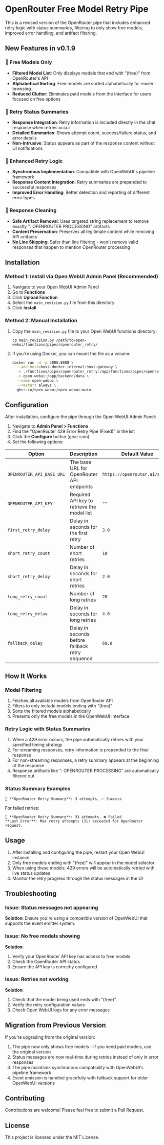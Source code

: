 # OpenRouter Free Model Retry Pipe

This is a revised version of the OpenRouter pipe that includes enhanced retry logic with status summaries, filtering to only show free models, improved error handling, and artifact filtering.

## New Features in v0.1.9

### 🎯 Free Models Only
- **Filtered Model List**: Only displays models that end with "(free)" from OpenRouter's API
- **Alphabetical Sorting**: Free models are sorted alphabetically for easier browsing
- **Reduced Clutter**: Eliminates paid models from the interface for users focused on free options

### 📢 Retry Status Summaries
- **Response Integration**: Retry information is included directly in the chat response when retries occur
- **Detailed Summaries**: Shows attempt count, success/failure status, and error details
- **Non-Intrusive**: Status appears as part of the response content without UI notifications

### 🔧 Enhanced Retry Logic
- **Synchronous Implementation**: Compatible with OpenWebUI's pipeline framework
- **Response Content Integration**: Retry summaries are prepended to successful responses
- **Improved Error Handling**: Better detection and reporting of different error types

### 🧹 Response Cleaning
- **Safe Artifact Removal**: Uses targeted string replacement to remove exactly ": OPENROUTER PROCESSING" artifacts
- **Content Preservation**: Preserves all legitimate content while removing API artifacts
- **No Line Skipping**: Safer than line filtering - won't remove valid responses that happen to mention OpenRouter processing

## Installation

### Method 1: Install via Open WebUI Admin Panel (Recommended)

1. Navigate to your Open WebUI Admin Panel
2. Go to **Functions**
3. Click **Upload Function**
4. Select the `main_revision.py` file from this directory
5. Click **Install**

### Method 2: Manual Installation

1. Copy the `main_revision.py` file to your Open WebUI functions directory:
    ```
    cp main_revision.py /path/to/open-webui/functions/pipes/openrouter_retry/
    ```

2. If you're using Docker, you can mount the file as a volume:
    ```bash
    docker run -d -p 3000:8080 \
      --add-host=host.docker.internal:host-gateway \
      -v ./functions/pipes/openrouter_retry:/app/functions/pipes/openrouter_retry \
      -v open-webui:/app/backend/data \
      --name open-webui \
      --restart always \
      ghcr.io/open-webui/open-webui:main
    ```

## Configuration

After installation, configure the pipe through the Open WebUI Admin Panel:

1. Navigate to **Admin Panel > Functions**
2. Find the "OpenRouter 429 Error Retry Pipe (Fixed)" in the list
3. Click the **Configure** button (gear icon)
4. Set the following options:

| Option | Description | Default Value |
|--------|-------------|---------------|
| `OPENROUTER_API_BASE_URL` | The base URL for OpenRouter API endpoints | `https://openrouter.ai/api/v1` |
| `OPENROUTER_API_KEY` | Required API key to retrieve the model list | `""` |
| `first_retry_delay` | Delay in seconds for the first retry | `3.0` |
| `short_retry_count` | Number of short retries | `10` |
| `short_retry_delay` | Delay in seconds for short retries | `2.0` |
| `long_retry_count` | Number of long retries | `20` |
| `long_retry_delay` | Delay in seconds for long retries | `4.0` |
| `fallback_delay` | Delay in seconds before fallback retry sequence | `60.0` |

## How It Works

### Model Filtering
1. Fetches all available models from OpenRouter API
2. Filters to only include models ending with "(free)"
3. Sorts the filtered models alphabetically
4. Presents only the free models in the OpenWebUI interface

### Retry Logic with Status Summaries
1. When a 429 error occurs, the pipe automatically retries with your specified timing strategy
2. For streaming responses, retry information is prepended to the final response
3. For non-streaming responses, a retry summary appears at the beginning of the response
4. Response artifacts like ": OPENROUTER PROCESSING" are automatically filtered out

### Status Summary Examples
```
🔄 **OpenRouter Retry Summary**: 3 attempts, ✅ Success
```

For failed retries:
```
🔄 **OpenRouter Retry Summary**: 31 attempts, ❌ Failed
**Last Error**: Max retry attempts (31) exceeded for OpenRouter request.
```

## Usage

1. After installing and configuring the pipe, restart your Open WebUI instance
2. Only free models ending with "(free)" will appear in the model selector
3. When using these models, 429 errors will be automatically retried with live status updates
4. Monitor the retry progress through the status messages in the UI

## Troubleshooting

### Issue: Status messages not appearing
**Solution**: Ensure you're using a compatible version of OpenWebUI that supports the event emitter system.

### Issue: No free models showing
**Solution**:
1. Verify your OpenRouter API key has access to free models
2. Check the OpenRouter API status
3. Ensure the API key is correctly configured

### Issue: Retries not working
**Solution**:
1. Check that the model being used ends with "(free)"
2. Verify the retry configuration values
3. Check Open WebUI logs for any error messages

## Migration from Previous Version

If you're upgrading from the original version:

1. The pipe now only shows free models - if you need paid models, use the original version
2. Status messages are now real-time during retries instead of only in error responses
3. The pipe maintains synchronous compatibility with OpenWebUI's pipeline framework
4. Event emission is handled gracefully with fallback support for older OpenWebUI versions

## Contributing

Contributions are welcome! Please feel free to submit a Pull Request.

## License

This project is licensed under the MIT License.